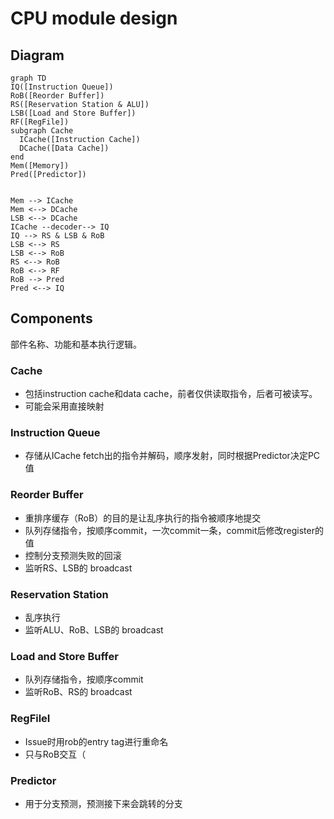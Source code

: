 # CPU module design

## Diagram

```mermaid
graph TD
IQ([Instruction Queue])
RoB([Reorder Buffer])
RS([Reservation Station & ALU])
LSB([Load and Store Buffer])
RF([RegFile])
subgraph Cache
  ICache([Instruction Cache])
  DCache([Data Cache])
end
Mem([Memory])
Pred([Predictor])


Mem --> ICache
Mem <--> DCache
LSB <--> DCache
ICache --decoder--> IQ
IQ --> RS & LSB & RoB
LSB <--> RS
LSB <--> RoB
RS <--> RoB
RoB <--> RF
RoB --> Pred
Pred <--> IQ
```


## Components
部件名称、功能和基本执行逻辑。
### Cache
- 包括instruction cache和data cache，前者仅供读取指令，后者可被读写。
- 可能会采用直接映射
### Instruction Queue
- 存储从ICache fetch出的指令并解码，顺序发射，同时根据Predictor决定PC值
### Reorder Buffer
- 重排序缓存（RoB）的目的是让乱序执行的指令被顺序地提交
- 队列存储指令，按顺序commit，一次commit一条，commit后修改register的值
- 控制分支预测失败的回滚
- 监听RS、LSB的 broadcast
### Reservation Station
- 乱序执行
- 监听ALU、RoB、LSB的 broadcast
### Load and Store Buffer
- 队列存储指令，按顺序commit
- 监听RoB、RS的 broadcast
### RegFileI
- Issue时用rob的entry tag进行重命名
- 只与RoB交互（
### Predictor
- 用于分支预测，预测接下来会跳转的分支
